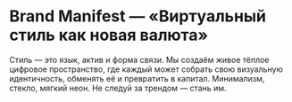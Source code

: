 # Brand Manifest — «Виртуальный стиль как новая валюта»
Стиль — это язык, актив и форма связи. Мы создаём живое тёплое цифровое пространство, где каждый может собрать свою визуальную идентичность, обменять её и превратить в капитал. Минимализм, стекло, мягкий неон. Не следуй за трендом — стань им.

